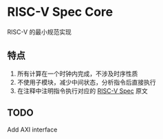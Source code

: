 # RISC-V Spec Core

RISC-V 的最小规范实现

## 特点

1. 所有计算在一个时钟内完成，不涉及时序性质
2. 不使用子模块，减少中间状态，分析指令后直接执行
3. 在注释中注明指令执行对应的 [RISC-V Spec](https://riscv.org/technical/specifications/) 原文

## TODO
Add AXI interface

